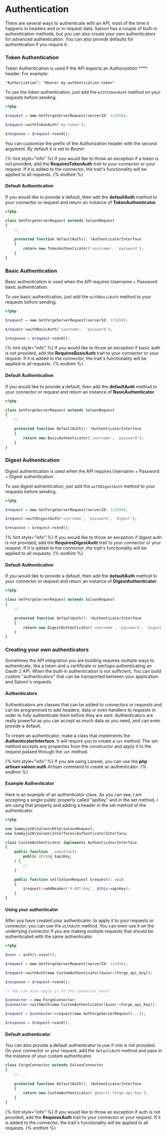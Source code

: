# Authentication

There are several ways to authenticate with an API, most of the time it happens in headers and or in request data. Saloon has a couple of built-in authentication methods, but you can also create your own authenticators for advanced authentication. You can also provide defaults for authentication if you require it.

### Token Authentication

Token Authentication is used if the API expects an _Authorization ****_ header. For example:

```http
"Authorization": "Bearer my-authentication-token"
```

To use the token authentication, just add the `withTokenAuth` method on your requests before sending.

```php
<?php

$request = new GetForgeServerRequest(serverId: 123456);

$request->withTokenAuth('my-token');

$response = $request->send();
```

You can customize the prefix of the Authorization header with the second argument. By default it is set to _Bearer._

{% hint style="info" %}
If you would like to throw an exception if a token is not provided, add the **RequiresTokenAuth** trait to your connector or your request. If it is added to the connector, the trait's functionality will be applied to all requests.
{% endhint %}

#### Default Authentication

If you would like to provide a default, then add the **defaultAuth** method to your connector or request and return an instance of **TokenAuthenticator**.

```php
<?php

class GetForgeServerRequest extends SaloonRequest
{
    // ...
    
    protected function defaultAuth(): ?AuthenticatorInterface
    {
        return new TokenAuthenticator('username', 'password');
    }
}
```

### Basic Authentication

Basic authentication is used when the API requires Username + Password basic authentication.

To use basic authentication, just add the `withBasicAuth` method to your requests before sending.

```php
<?php

$request = new GetForgeServerRequest(serverId: 123456);

$request->withBasicAuth('username', 'password');

$response = $request->send();
```

{% hint style="info" %}
If you would like to throw an exception if basic auth is not provided, add the **RequiresBasicAuth** trait to your connector or your request. If it is added to the connector, the trait's functionality will be applied to all requests.
{% endhint %}

#### Default Authentication

If you would like to provide a default, then add the **defaultAuth** method to your connector or request and return an instance of **BasicAuthenticator**.

```php
<?php

class GetForgeServerRequest extends SaloonRequest
{
    // ...
    
    protected function defaultAuth(): ?AuthenticatorInterface
    {
        return new BasicAuthenticator('username', 'password');
    }
}
```

### Digest Authentication

Digest authentication is used when the API requires Username + Password + Digest authentication.

To use digest authentication, just add the `withDigestAuth` method to your requests before sending.

```php
<?php

$request = new GetForgeServerRequest(serverId: 123456);

$request->withDigestAuth('username', 'password', 'digest');

$response = $request->send();
```

{% hint style="info" %}
If you would like to throw an exception if digest auth is not provided, add the **RequiresDigestAuth** trait to your connector or your request. If it is added to the connector, the trait's functionality will be applied to all requests.
{% endhint %}

#### Default Authentication

If you would like to provide a default, then add the **defaultAuth** method to your connector or request and return an instance of **DigestAuthenticator**.

```php
<?php

class GetForgeServerRequest extends SaloonRequest
{
    // ...
    
    protected function defaultAuth(): ?AuthenticatorInterface
    {
        return new DigestAuthenticator('username', 'password', 'digest');
    }
}
```

### Creating your own authenticators

Sometimes the API integration you are building requires multiple ways to authenticate, like a token and a certificate or perhaps authenticating an Oauth 2 API. When the built-in authentication is not sufficient, You can build custom "authenticators" that can be transported between your application and Saloon's requests.

#### Authenticators

Authenticators are classes that can be added to connectors or requests and can be programmed to add headers, data or even handlers to requests in order to fully authenticate them before they are sent. Authenticators are really powerful as you can accept as much data as you need, and can even provide a default.

To create an authenticator, make a class that implements the **AuthenticatorInterface**. It will require you to create a `set` method. The set method accepts any properties from the constructor and apply it to the request passed through the `set` method.

{% hint style="info" %}
If you are using Laravel, you can use the **php artisan saloon:auth** Artisan command to create an authenticator.
{% endhint %}

#### Example Authenticator

Here is an example of an authenticator class. As you can see, I am accepting a single public property called "apiKey" and in the set method, I am using that property and adding a header in the set method of the authenticator.

```php
<?php

use Sammyjo20\Saloon\Http\SaloonRequest;
use Sammyjo20\Saloon\Interfaces\AuthenticatorInterface;

class CustomAuthenticator implements AuthenticatorInterface
{
    public function __construct(
        public string $apiKey,
    ) {
        //
    }

    public function set(SaloonRequest $request): void
    {
        $request->addHeader('X-API-Key', $this->apiKey);
    }
}
```

#### Using your authenticator

After you have created your authenticator, to apply it to your requests or connector, you can use the `withAuth` method. You can even use it on the underlying connector if you are making multiple requests that should be authenticated with the same authenticator.

```php
<?php

$user = auth()->user();

$request = new GetForgeServerRequest(serverId: 123456);

$request->withAuth(new CustomAuthenticator($user->forge_api_key));

$response = $request->send();

// You can also apply it to the connector once!

$connector = new ForgeConnector;
$connector->withAuth(new CustomAuthenticator($user->forge_api_key));

$request = $connector->request(new GetForgeServerRequest(...));

$response = $request->send();
```

#### Default authenticator

You can also provide a default authenticator to use if one is not provided. On your connector or your request, add the `defaultAuth` method and pass in the instance of your custom authenticator.

```php
class ForgeConnector extends SaloonConnector
{
    // ...
    
    protected function defaultAuth(): ?AuthenticatorInterface
    {
        return new CustomAuthenticator('generic-forge-api-key');
    }
}
```

{% hint style="info" %}
If you would like to throw an exception if auth is not provided, add the **RequiresAuth** trait to your connector or your request. If it is added to the connector, the trait's functionality will be applied to all requests.
{% endhint %}
